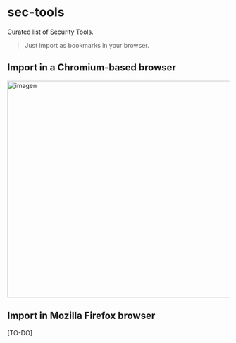 # sec-tools

Curated list of Security Tools.

> Just import as bookmarks in your browser.

## Import in a Chromium-based browser

<img width="622" height="492" alt="imagen" src="https://github.com/user-attachments/assets/2e04193b-3bc4-4791-ab5f-e5133ad2da25" />


## Import in Mozilla Firefox browser

[TO-DO]
